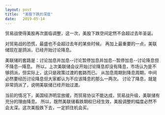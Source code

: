 ```yaml
---
layout: post
title:  "美股下跌的深度"
date:   2019-05-14
---
```


贸易战使得美股再次面临调整，这一次，美股下跌空间定然不会超过去年圣诞。

对贸易战的恐慌，最盛也不会超过去年的某些时候。
再加上最重要的一点，美联储现在是鸽派，已经开始讨论降息。

美联储的套路是：讨论加息并加息--讨论暂停加息并加息--暂停加息--讨论降息但不降息--降息。
所以，上次美联储会议开始讨论降息却没有降息，市场认为是不够鸽派，但实际上，这只是政策过渡的套路而已。
从加息周期到降息周期，中间必然要经历讨论降息但大家都认为不应该降息的那么一两次。
讨论了降息，就是非常鸽派了，说明美联储已经开始过渡。

当前的情况下，美国经济明显放缓，而贸易协议不能达成，贸易战升级，美联储有充分的理由降息。
所以，既然美联储看跌期权已经生效，美股调整的幅度必然不会太深。这次美股跌下去，一定抓住机会买。